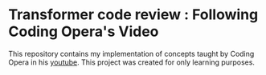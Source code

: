# Transformer code review : Following Coding Opera's Video

This repository contains my implementation of concepts taught by Coding Opera in his [youtube](https://www.youtube.com/watch?v=8m6d28zV-F8). This project was created for only learning purposes.